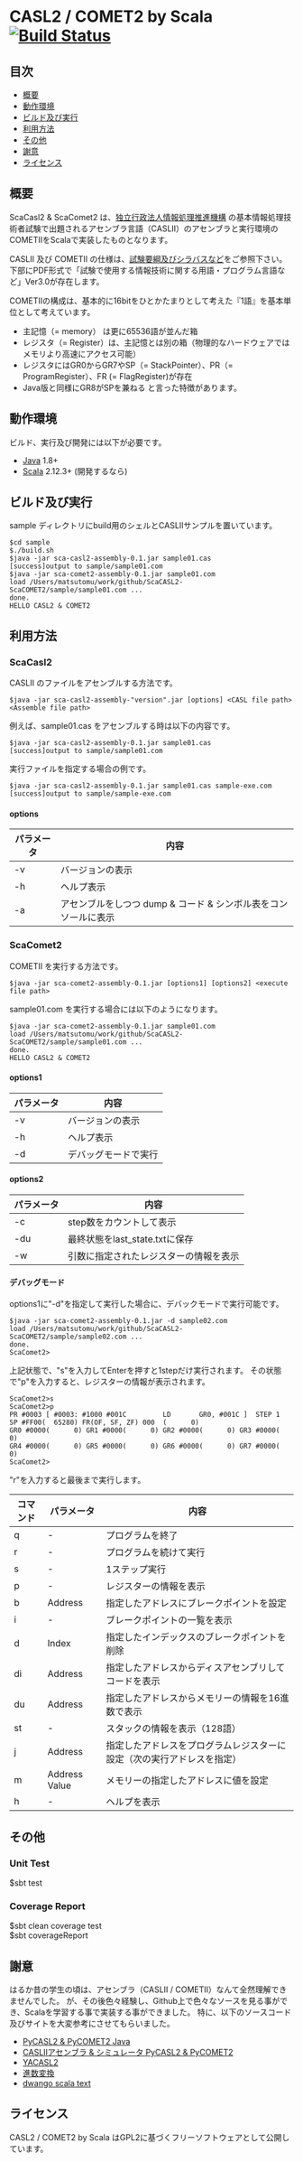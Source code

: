 
# CASL2 / COMET2  by Scala  [![Build Status](https://travis-ci.org/matsutomu/ScaCASL2-ScaCOMET2.svg?branch=master)](https://travis-ci.org/matsutomu/ScaCASL2-ScaCOMET2)

## 目次
- [概要](#概要)
- [動作環境](#動作環境)
- [ビルド及び実行](#ビルド及び実行)
- [利用方法](#利用方法)
- [その他](#その他)
- [謝意](#謝意)
- [ライセンス](#ライセンス)


## 概要

ScaCasl2 & ScaComet2 は、[独立行政法人情報処理推進機構](https://www.ipa.go.jp/) の基本情報処理技術者試験で出題されるアセンブラ言語（CASLII）のアセンブラと実行環境のCOMETIIをScalaで実装したものとなります。

CASLII 及び COMETII の仕様は、[試験要綱及びシラバスなど](https://www.jitec.ipa.go.jp/1_04hanni_sukiru/_index_hanni_skill.html#yougo)をご参照下さい。下部にPDF形式で「試験で使用する情報技術に関する用語・プログラム言語など」Ver3.0が存在します。

COMETIIの構成は、基本的に16bitをひとかたまりとして考えた『1語』を基本単位として考えています。
- 主記憶（= memory） は更に65536語が並んだ箱
- レジスタ（= Register）は、主記憶とは別の箱（物理的なハードウェアではメモリより高速にアクセス可能）
- レジスタにはGR0からGR7やSP（= StackPointer）、PR（= ProgramRegister）、FR (= FlagRegister)が存在
- Java版と同様にGR8がSPを兼ねる
と言った特徴があります。

## 動作環境

ビルド、実行及び開発には以下が必要です。
- [Java](http://www.oracle.com/technetwork/jp/java/javase/overview/8-whats-new-2157071-ja.html) 1.8+
- [Scala](https://www.scala-lang.org/) 2.12.3+ (開発するなら)

## ビルド及び実行

sample ディレクトリにbuild用のシェルとCASLIIサンプルを置いています。

```shell
$cd sample
$./build.sh
$java -jar sca-casl2-assembly-0.1.jar sample01.cas
[success]output to sample/sample01.com
$java -jar sca-comet2-assembly-0.1.jar sample01.com
load /Users/matsutomu/work/github/ScaCASL2-ScaCOMET2/sample/sample01.com ...
done.
HELLO CASL2 & COMET2
```

## 利用方法
### ScaCasl2

CASLII のファイルをアセンブルする方法です。
```
$java -jar sca-casl2-assembly-"version".jar [options] <CASL file path> <Assemble file path>
```

例えば、sample01.cas をアセンブルする時は以下の内容です。
```
$java -jar sca-casl2-assembly-0.1.jar sample01.cas
[success]output to sample/sample01.com
```

実行ファイルを指定する場合の例です。
```
$java -jar sca-casl2-assembly-0.1.jar sample01.cas sample-exe.com
[success]output to sample/sample-exe.com
```

#### options  

| パラメータ | 内容 |  
 -- | --   
| -v | バージョンの表示 |  
| -h | ヘルプ表示 |  
| -a | アセンブルをしつつ dump & コード & シンボル表をコンソールに表示 |


### ScaComet2
COMETII を実行する方法です。
```
$java -jar sca-comet2-assembly-0.1.jar [options1] [options2] <execute file path>
```

sample01.com を実行する場合には以下のようになります。
```
$java -jar sca-comet2-assembly-0.1.jar sample01.com
load /Users/matsutomu/work/github/ScaCASL2-ScaCOMET2/sample/sample01.com ...
done.
HELLO CASL2 & COMET2
```

#### options1

| パラメータ | 内容 |  
 -- | --   
| -v | バージョンの表示 |  
| -h | ヘルプ表示 |  
| -d | デバッグモードで実行 |  

#### options2

| パラメータ | 内容 |  
 -- | -- 
| -c | step数をカウントして表示 |  
| -du | 最終状態をlast_state.txtに保存 |  
| -w | 引数に指定されたレジスターの情報を表示 |  

#### デバッグモード
options1に"-d"を指定して実行した場合に、デバックモードで実行可能です。

```
$java -jar sca-comet2-assembly-0.1.jar -d sample02.com
load /Users/matsutomu/work/github/ScaCASL2-ScaCOMET2/sample/sample02.com ...
done.
ScaComet2>
```

上記状態で、"s"を入力してEnterを押すと1stepだけ実行されます。
その状態で"p"を入力すると、レジスターの情報が表示されます。

```
ScaComet2>s
ScaComet2>p
PR #0003 [ #0003: #1000 #001C         LD       GR0, #001C ]  STEP 1
SP #FF00(  65280) FR(OF, SF, ZF) 000  (      0)
GR0 #0000(      0) GR1 #0000(      0) GR2 #0000(      0) GR3 #0000(      0)
GR4 #0000(      0) GR5 #0000(      0) GR6 #0000(      0) GR7 #0000(      0)
ScaComet2>
```

"r"を入力すると最後まで実行します。

| コマンド | パラメータ | 内容 |  
 --  | -- | -- 
| q  | - | プログラムを終了 |  
| r  | - | プログラムを続けて実行 |  
| s  | - | 1ステップ実行 |  
| p  | -  | レジスターの情報を表示 |  
| b  | Address | 指定したアドレスにブレークポイントを設定 |  
| i  | - | ブレークポイントの一覧を表示 |   
| d  | Index   | 指定したインデックスのブレークポイントを削除 |  
| di | Address | 指定したアドレスからディスアセンブリしてコードを表示 |   
| du | Address | 指定したアドレスからメモリーの情報を16進数で表示 |  
| st | - | スタックの情報を表示（128語） |  
| j  | Address | 指定したアドレスをプログラムレジスターに設定（次の実行アドレスを指定） |   
| m  | Address  Value | メモリーの指定したアドレスに値を設定 |  
| h  | - | ヘルプを表示 |  


## その他
### Unit Test
$sbt test

### Coverage Report
$sbt clean coverage test  
$sbt coverageReport

## 謝意
はるか昔の学生の頃は、アセンブラ（CASLII / COMETII）なんて全然理解できませんでした。
が、その後色々経験し、Github上で色々なソースを見る事ができ、Scalaを学習する事で実装する事ができました。
特に、以下のソースコード及びサイトを大変参考にさせてもらいました。

- [PyCASL2 & PyCOMET2 Java](https://github.com/oguna/pycasl2-pycomet2-java)
- [CASLIIアセンブラ & シミュレータ PyCASL2 & PyCOMET2](http://www.image.med.osaka-u.ac.jp/member/nakamoto/pycasl2/index.html)
- [YACASL2](http://www.j8takagi.net/yacasl2/)
- [進数変換](https://hogehoge.tk/tool/number.html)
- [dwango scala text](http://dwango.github.io/scala_text/)


## ライセンス
CASL2 / COMET2 by Scala はGPL2に基づくフリーソフトウェアとして公開しています。